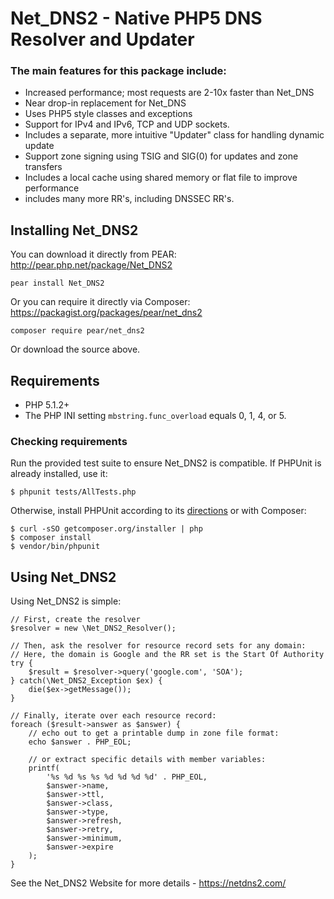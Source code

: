 # Net\_DNS2 - Native PHP5 DNS Resolver and Updater #

### The main features for this package include: ###

  * Increased performance; most requests are 2-10x faster than Net\_DNS
  * Near drop-in replacement for Net\_DNS
  * Uses PHP5 style classes and exceptions
  * Support for IPv4 and IPv6, TCP and UDP sockets.
  * Includes a separate, more intuitive "Updater" class for handling dynamic update
  * Support zone signing using TSIG and SIG(0) for updates and zone transfers
  * Includes a local cache using shared memory or flat file to improve performance
  * includes many more RR's, including DNSSEC RR's.


## Installing Net\_DNS2 ##

You can download it directly from PEAR: http://pear.php.net/package/Net_DNS2

```
pear install Net_DNS2
```

Or you can require it directly via Composer: https://packagist.org/packages/pear/net_dns2

```
composer require pear/net_dns2
```

Or download the source above.


## Requirements ##

* PHP 5.1.2+
* The PHP INI setting `mbstring.func_overload` equals 0, 1, 4, or 5.

### Checking requirements ###

Run the provided test suite to ensure Net\_DNS2 is compatible. If PHPUnit is
already installed, use it:

```
$ phpunit tests/AllTests.php
```

Otherwise, install PHPUnit according to its [directions][1] or with Composer:

```
$ curl -sSO getcomposer.org/installer | php
$ composer install
$ vendor/bin/phpunit
```

## Using Net\_DNS2 ##

Using Net_DNS2 is simple:

```
// First, create the resolver
$resolver = new \Net_DNS2_Resolver();

// Then, ask the resolver for resource record sets for any domain:
// Here, the domain is Google and the RR set is the Start Of Authority
try {
    $result = $resolver->query('google.com', 'SOA');
} catch(\Net_DNS2_Exception $ex) {
    die($ex->getMessage());
}

// Finally, iterate over each resource record:
foreach ($result->answer as $answer) {
    // echo out to get a printable dump in zone file format:
    echo $answer . PHP_EOL;

    // or extract specific details with member variables:
    printf(
        '%s %d %s %s %d %d %d %d' . PHP_EOL,
        $answer->name,
        $answer->ttl,
        $answer->class,
        $answer->type,
        $answer->refresh,
        $answer->retry,
        $answer->minimum,
        $answer->expire
    );
}
```

See the Net\_DNS2 Website for more details - https://netdns2.com/

[1]: https://phpunit.de/manual/current/en/installation.html
